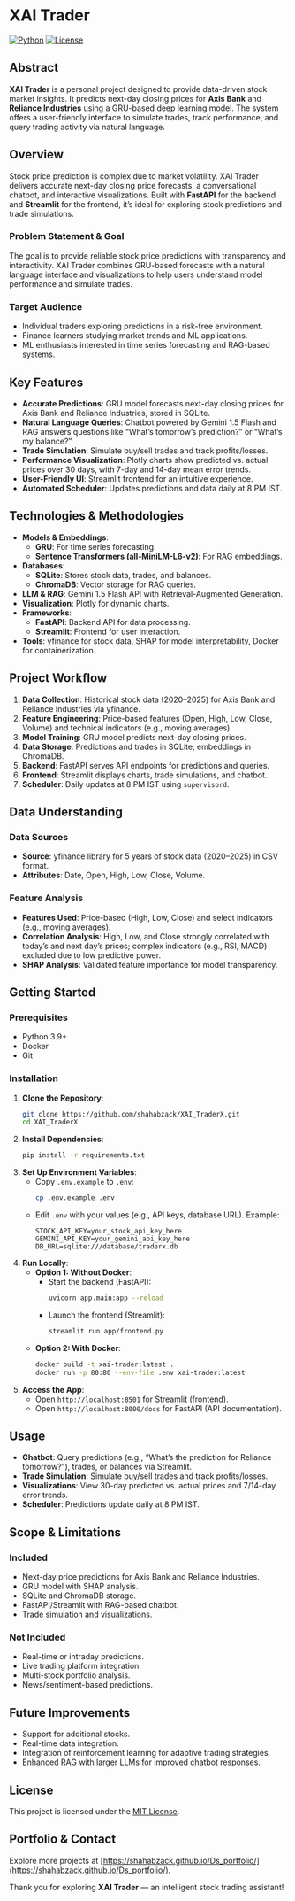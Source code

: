 # XAI Trader

[![Python](https://img.shields.io/badge/Python-3.9%2B-blue)](https://www.python.org/)
[![License](https://img.shields.io/badge/License-MIT-green)](https://opensource.org/licenses/MIT)

## Abstract

**XAI Trader** is a personal project designed to provide data-driven stock market insights. It predicts next-day closing prices for **Axis Bank** and **Reliance Industries** using a GRU-based deep learning model. The system offers a user-friendly interface to simulate trades, track performance, and query trading activity via natural language.

## Overview

Stock price prediction is complex due to market volatility. XAI Trader delivers accurate next-day closing price forecasts, a conversational chatbot, and interactive visualizations. Built with **FastAPI** for the backend and **Streamlit** for the frontend, it’s ideal for exploring stock predictions and trade simulations.

### Problem Statement & Goal

The goal is to provide reliable stock price predictions with transparency and interactivity. XAI Trader combines GRU-based forecasts with a natural language interface and visualizations to help users understand model performance and simulate trades.

### Target Audience

- Individual traders exploring predictions in a risk-free environment.
- Finance learners studying market trends and ML applications.
- ML enthusiasts interested in time series forecasting and RAG-based systems.

## Key Features

- **Accurate Predictions**: GRU model forecasts next-day closing prices for Axis Bank and Reliance Industries, stored in SQLite.
- **Natural Language Queries**: Chatbot powered by Gemini 1.5 Flash and RAG answers questions like “What’s tomorrow’s prediction?” or “What’s my balance?”
- **Trade Simulation**: Simulate buy/sell trades and track profits/losses.
- **Performance Visualization**: Plotly charts show predicted vs. actual prices over 30 days, with 7-day and 14-day mean error trends.
- **User-Friendly UI**: Streamlit frontend for an intuitive experience.
- **Automated Scheduler**: Updates predictions and data daily at 8 PM IST.

## Technologies & Methodologies

- **Models & Embeddings**:
  - **GRU**: For time series forecasting.
  - **Sentence Transformers (all-MiniLM-L6-v2)**: For RAG embeddings.
- **Databases**:
  - **SQLite**: Stores stock data, trades, and balances.
  - **ChromaDB**: Vector storage for RAG queries.
- **LLM & RAG**: Gemini 1.5 Flash API with Retrieval-Augmented Generation.
- **Visualization**: Plotly for dynamic charts.
- **Frameworks**:
  - **FastAPI**: Backend API for data processing.
  - **Streamlit**: Frontend for user interaction.
- **Tools**: yfinance for stock data, SHAP for model interpretability, Docker for containerization.

## Project Workflow

1. **Data Collection**: Historical stock data (2020–2025) for Axis Bank and Reliance Industries via yfinance.
2. **Feature Engineering**: Price-based features (Open, High, Low, Close, Volume) and technical indicators (e.g., moving averages).
3. **Model Training**: GRU model predicts next-day closing prices.
4. **Data Storage**: Predictions and trades in SQLite; embeddings in ChromaDB.
5. **Backend**: FastAPI serves API endpoints for predictions and queries.
6. **Frontend**: Streamlit displays charts, trade simulations, and chatbot.
7. **Scheduler**: Daily updates at 8 PM IST using `supervisord`.

## Data Understanding

### Data Sources
- **Source**: yfinance library for 5 years of stock data (2020–2025) in CSV format.
- **Attributes**: Date, Open, High, Low, Close, Volume.

### Feature Analysis
- **Features Used**: Price-based (High, Low, Close) and select indicators (e.g., moving averages).
- **Correlation Analysis**: High, Low, and Close strongly correlated with today’s and next day’s prices; complex indicators (e.g., RSI, MACD) excluded due to low predictive power.
- **SHAP Analysis**: Validated feature importance for model transparency.

## Getting Started

### Prerequisites
- Python 3.9+
- Docker
- Git

### Installation
1. **Clone the Repository**:
   ```bash
   git clone https://github.com/shahabzack/XAI_TraderX.git
   cd XAI_TraderX
   ```
2. **Install Dependencies**:
   ```bash
   pip install -r requirements.txt
   ```
3. **Set Up Environment Variables**:
   - Copy `.env.example` to `.env`:
     ```bash
     cp .env.example .env
     ```
   - Edit `.env` with your values (e.g., API keys, database URL). Example:
     ```
     STOCK_API_KEY=your_stock_api_key_here
     GEMINI_API_KEY=your_gemini_api_key_here
     DB_URL=sqlite:///database/traderx.db
     ```
4. **Run Locally**:
   - **Option 1: Without Docker**:
     - Start the backend (FastAPI):
       ```bash
       uvicorn app.main:app --reload
       ```
     - Launch the frontend (Streamlit):
       ```bash
       streamlit run app/frontend.py
       ```
   - **Option 2: With Docker**:
     ```bash
     docker build -t xai-trader:latest .
     docker run -p 80:80 --env-file .env xai-trader:latest
     ```
5. **Access the App**:
   - Open `http://localhost:8501` for Streamlit (frontend).
   - Open `http://localhost:8000/docs` for FastAPI (API documentation).

## Usage
- **Chatbot**: Query predictions (e.g., “What’s the prediction for Reliance tomorrow?”), trades, or balances via Streamlit.
- **Trade Simulation**: Simulate buy/sell trades and track profits/losses.
- **Visualizations**: View 30-day predicted vs. actual prices and 7/14-day error trends.
- **Scheduler**: Predictions update daily at 8 PM IST.

## Scope & Limitations
### Included
- Next-day price predictions for Axis Bank and Reliance Industries.
- GRU model with SHAP analysis.
- SQLite and ChromaDB storage.
- FastAPI/Streamlit with RAG-based chatbot.
- Trade simulation and visualizations.

### Not Included
- Real-time or intraday predictions.
- Live trading platform integration.
- Multi-stock portfolio analysis.
- News/sentiment-based predictions.

## Future Improvements
- Support for additional stocks.
- Real-time data integration.
- Integration of reinforcement learning for adaptive trading strategies.
- Enhanced RAG with larger LLMs for improved chatbot responses.

## License
This project is licensed under the [MIT License](LICENSE).

## Portfolio & Contact
Explore more projects at [https://shahabzack.github.io/Ds_portfolio/](https://shahabzack.github.io/Ds_portfolio/).

Thank you for exploring **XAI Trader** — an intelligent stock trading assistant!